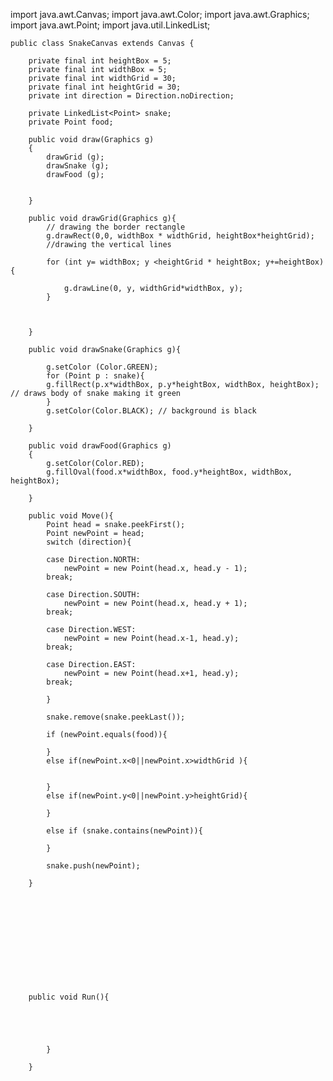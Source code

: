 
import java.awt.Canvas;
import java.awt.Color;
import java.awt.Graphics;
import java.awt.Point;
import java.util.LinkedList;



	public class SnakeCanvas extends Canvas {
		
		private final int heightBox = 5;
		private final int widthBox = 5;
		private final int widthGrid = 30;
		private final int heightGrid = 30;
		private int direction = Direction.noDirection;
		
		private LinkedList<Point> snake;
		private Point food;
		
		public void draw(Graphics g)
		{
			drawGrid (g);
			drawSnake (g);
			drawFood (g);
			
			
		}
		
		public void drawGrid(Graphics g){
			// drawing the border rectangle
			g.drawRect(0,0, widthBox * widthGrid, heightBox*heightGrid);
			//drawing the vertical lines
			
			for (int y= widthBox; y <heightGrid * heightBox; y+=heightBox){
				
				g.drawLine(0, y, widthGrid*widthBox, y);
			}
			
			
			
		}
		
		public void drawSnake(Graphics g){
			
			g.setColor (Color.GREEN);
			for (Point p : snake){
			g.fillRect(p.x*widthBox, p.y*heightBox, widthBox, heightBox); // draws body of snake making it green
			}
			g.setColor(Color.BLACK); // background is black
			
		}
		
		public void drawFood(Graphics g)
		{
			g.setColor(Color.RED);
			g.fillOval(food.x*widthBox, food.y*heightBox, widthBox, heightBox);
			
		}
		
		public void Move(){
			Point head = snake.peekFirst();
			Point newPoint = head;
			switch (direction){
			
			case Direction.NORTH:
				newPoint = new Point(head.x, head.y - 1);
			break;
			
			case Direction.SOUTH:
				newPoint = new Point(head.x, head.y + 1);
			break;
			
			case Direction.WEST:
				newPoint = new Point(head.x-1, head.y);
			break;
			
			case Direction.EAST:
				newPoint = new Point(head.x+1, head.y);
			break;
			
			}
			
			snake.remove(snake.peekLast());
			
			if (newPoint.equals(food)){
				
			}
			else if(newPoint.x<0||newPoint.x>widthGrid ){
				
				
			}
			else if(newPoint.y<0||newPoint.y>heightGrid){
				
			}
			
			else if (snake.contains(newPoint)){
				
			}
			
			snake.push(newPoint);

		}

		
		
		
		
		
		
		
		
		
		
		
		public void Run(){
			
			
				
				
				
			}
			
		}
		

